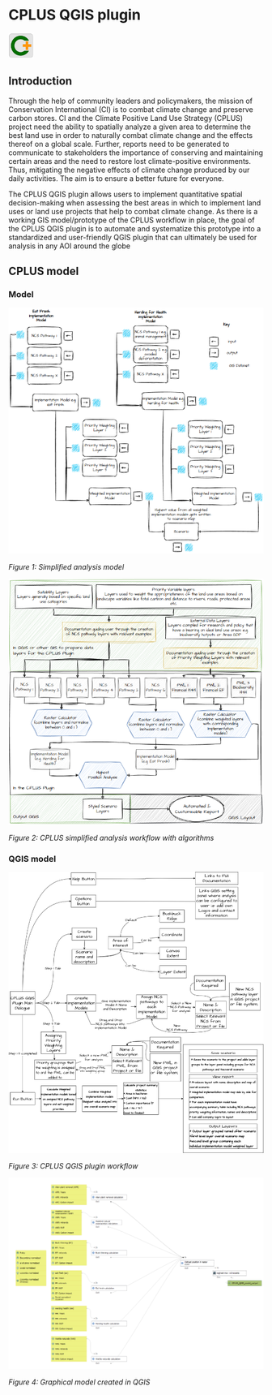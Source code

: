 # CPLUS QGIS plugin

<img src="img/ci_logo.png" alt= “” width="50" height="50">

## Introduction

Through the help of community leaders and policymakers, the mission of Conservation International (CI) is to combat climate
change and preserve carbon stores. CI and the Climate Positive Land Use Strategy (CPLUS) project need the ability to spatially analyze a given area to determine the
best land use in order to naturally combat climate change and the effects thereof on a global scale.
Further, reports need to be generated to communicate to stakeholders the importance of conserving
and maintaining certain areas and the need to restore lost climate-positive environments. Thus,
mitigating the negative effects of climate change produced by our daily activities. The aim is to ensure
a better future for everyone.

The CPLUS QGIS plugin allows users to implement quantitative spatial decision-making when
assessing the best areas in which to implement land uses or land use projects that help to combat
climate change. As there is a working GIS model/prototype of the CPLUS workflow in place, the goal
of the CPLUS QGIS plugin is to automate and systematize this prototype into a standardized and
user-friendly QGIS plugin that can ultimately be used for analysis in any AOI around the globe

## CPLUS model

### Model

![Simplified analysis model](img/simplified_analysis_model.png)

*Figure 1: Simplified analysis model*

![Simplified analysis model with algorithms](img/workflow_with_algorithms.png)

*Figure 2: CPLUS simplified analysis workflow with algorithms*

### QGIS model

![QGIS plugin workflow](img/qgis_plugin_workflow.png)

*Figure 3: CPLUS QGIS plugin workflow*

![QGIS model](img/qgis_model.png)

*Figure 4: Graphical model created in QGIS*
